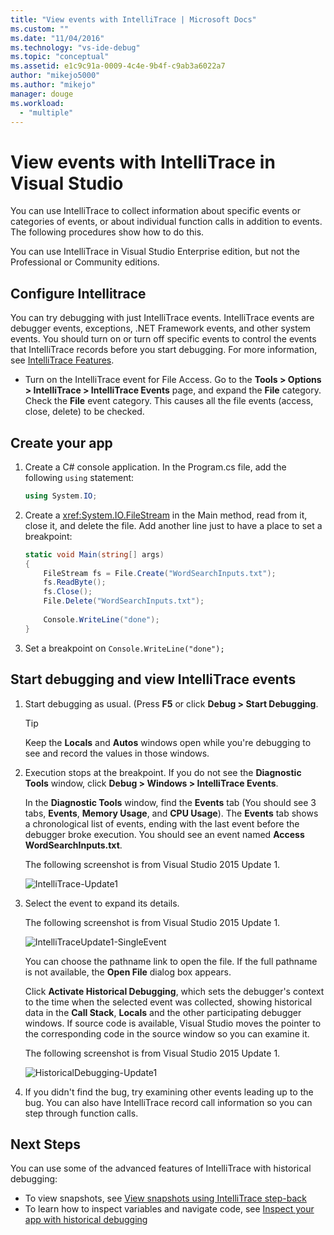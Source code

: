 ```yaml
---
title: "View events with IntelliTrace | Microsoft Docs"
ms.custom: ""
ms.date: "11/04/2016"
ms.technology: "vs-ide-debug"
ms.topic: "conceptual"
ms.assetid: e1c9c91a-0009-4c4e-9b4f-c9ab3a6022a7
author: "mikejo5000"
ms.author: "mikejo"
manager: douge
ms.workload: 
  - "multiple"
---
```

# View events with IntelliTrace in Visual Studio
You can use IntelliTrace to collect information about specific events or categories of events, or about individual function calls in addition to events. The following procedures show how to do this.  
  
 You can use IntelliTrace in Visual Studio Enterprise edition, but not the Professional or Community editions.  
  
##  <a name="GettingStarted"></a> Configure Intellitrace  
 You can try debugging with just IntelliTrace events. IntelliTrace events are debugger events, exceptions, .NET Framework events, and other system events. You should turn on or turn off specific events to control the events that IntelliTrace records before you start debugging. For more information, see [IntelliTrace Features](../debugger/intellitrace-features.md).  
  
 - Turn on the IntelliTrace event for File Access. Go to the **Tools > Options > IntelliTrace > IntelliTrace Events** page, and expand the **File** category. Check the **File** event category. This causes all the file events (access, close, delete) to be checked.

## Create your app
  
1.  Create a C# console application. In the Program.cs file, add the following `using` statement:  
  
    ```csharp  
    using System.IO;  
    ```  
  
2.  Create a <xref:System.IO.FileStream> in the Main method, read from it, close it, and delete the file. Add another line just to have a place to set a breakpoint:  
  
    ```csharp  
    static void Main(string[] args)  
    {  
        FileStream fs = File.Create("WordSearchInputs.txt");  
        fs.ReadByte();  
        fs.Close();  
        File.Delete("WordSearchInputs.txt");  
  
        Console.WriteLine("done");  
    }  
    ```  
  
3.  Set a breakpoint on `Console.WriteLine("done");`  

## Start debugging and view IntelliTrace events
  
1.  Start debugging as usual. (Press **F5** or click **Debug > Start Debugging**.  
  
    > [!TIP]
    >  Keep the **Locals** and **Autos** windows open while you're debugging to see and record the values in those windows.  
  
2.  Execution stops at the breakpoint. If you do not see the **Diagnostic Tools** window, click **Debug > Windows > IntelliTrace Events**.  
  
     In the **Diagnostic Tools** window, find the **Events** tab (You should see 3 tabs, **Events**, **Memory Usage**, and **CPU Usage**). The **Events** tab shows a chronological list of events, ending with the last event before the debugger broke execution. You should see an event named **Access WordSearchInputs.txt**.  
  
     The following screenshot is from Visual Studio 2015 Update 1.  
  
     ![IntelliTrace&#45;Update1](../debugger/media/intellitrace-update1.png "IntelliTrace-Update1")  
  
3.  Select the event to expand its details.  
  
     The following screenshot is from Visual Studio 2015 Update 1.  
  
     ![IntelliTraceUpdate1&#45;SingleEvent](../debugger/media/intellitraceupdate1-singleevent.png "IntelliTraceUpdate1-SingleEvent")  
  
     You can choose the pathname link to open the file. If the full pathname is not available, the **Open File** dialog box appears.  
  
     Click **Activate Historical Debugging**, which sets the debugger's context to the time when the selected event was collected, showing historical data in the **Call Stack**, **Locals** and the other participating debugger windows. If source code is available, Visual Studio moves the pointer to the corresponding code in the source window so you can examine it.  
  
     The following screenshot is from Visual Studio 2015 Update 1.  
  
     ![HistoricalDebugging&#45;Update1](../debugger/media/historicaldebugging-update1.png "HistoricalDebugging-Update1")  
  
4.  If you didn't find the bug, try examining other events leading up to the bug. You can also have IntelliTrace record call information so you can step through function calls. 
  
## Next Steps

You can use some of the advanced features of IntelliTrace with historical debugging:

 - To view snapshots, see [View snapshots using IntelliTrace step-back](../debugger/how-to-use-intellitrace-step-back.md)
 - To learn how to inspect variables and navigate code, see [Inspect your app with historical debugging](../debugger/historical-debugging-inspect-app.md)